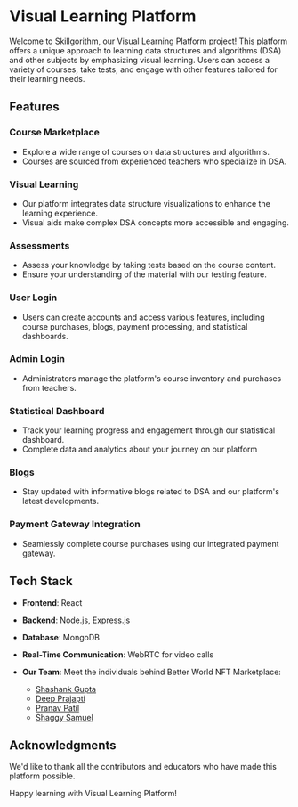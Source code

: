 # Visual Learning Platform

Welcome to Skillgorithm, our Visual Learning Platform project! This platform offers a unique approach to learning data structures and algorithms (DSA) and other subjects by emphasizing visual learning. Users can access a variety of courses, take tests, and engage with other features tailored for their learning needs.

## Features

### Course Marketplace
- Explore a wide range of courses on data structures and algorithms.
- Courses are sourced from experienced teachers who specialize in DSA.

### Visual Learning
- Our platform integrates data structure visualizations to enhance the learning experience.
- Visual aids make complex DSA concepts more accessible and engaging.

### Assessments
- Assess your knowledge by taking tests based on the course content.
- Ensure your understanding of the material with our testing feature.

### User Login
- Users can create accounts and access various features, including course purchases, blogs, payment processing, and statistical dashboards.

### Admin Login
- Administrators manage the platform's course inventory and purchases from teachers.

### Statistical Dashboard
- Track your learning progress and engagement through our statistical dashboard.
- Complete data and analytics about your journey on our platform

### Blogs
- Stay updated with informative blogs related to DSA and our platform's latest developments.

### Payment Gateway Integration
- Seamlessly complete course purchases using our integrated payment gateway.


## Tech Stack

- **Frontend**: React
- **Backend**: Node.js, Express.js
- **Database**: MongoDB
- **Real-Time Communication**: WebRTC for video calls

- **Our Team**: Meet the individuals behind Better World NFT Marketplace:
  - [Shashank Gupta](https://github.com/ShashankGupta10)
  - [Deep Prajapti](https://github.com/deepprajapati25)
  - [Pranav Patil](https://github.com/iPranav-patil)
  - [Shaggy Samuel](https://github.com/Shaggy1408)



## Acknowledgments

We'd like to thank all the contributors and educators who have made this platform possible.

Happy learning with Visual Learning Platform!
